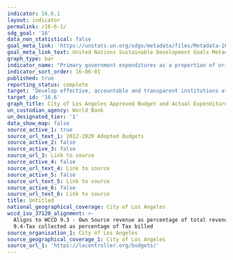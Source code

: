 ```yaml
---
indicator: 16.6.1
layout: indicator
permalink: /16-6-1/
sdg_goal: '16'
data_non_statistical: false
goal_meta_link: 'https://unstats.un.org/sdgs/metadata/files/Metadata-16-06-01.pdf'
goal_meta_link_text: United Nations Sustainable Development Goals Metadata (pdf 1361kB)
graph_type: bar
indicator_name: "Primary government expenditures as a proportion of original approved budget, by sector (or\_by budget codes or similar)"
indicator_sort_order: 16-06-01
published: true
reporting_status: complete
target: 'Develop effective, accountable and transparent institutions at all levels'
target_id: '16.6'
graph_title: City of Los Angeles Approved Budget and Actual Expenditures
un_custodian_agency: World Bank
un_designated_tier: '1'
data_show_map: false
source_active_1: true
source_url_text_1: 2012-2020 Adopted Budgets
source_active_2: false
source_active_3: false
source_url_3: Link to source
source_active_4: false
source_url_text_4: Link to source
source_active_5: false
source_url_text_5: Link to source
source_active_6: false
source_url_text_6: Link to source
title: Untitled
national_geographical_coverage: City of Los Angeles
wccd_iso_37120_alignment: >-
  Aligns to WCCD 9.3 - Own Source revenue as percentage of total revenue; WCCD
  9.4-Tax collected as percentage of Tax billed
source_organisation_1: City of Los Angeles
source_geographical_coverage_1: City of Los Angeles
source_url_1: 'https://lacontroller.org/budgets/'
---
```

